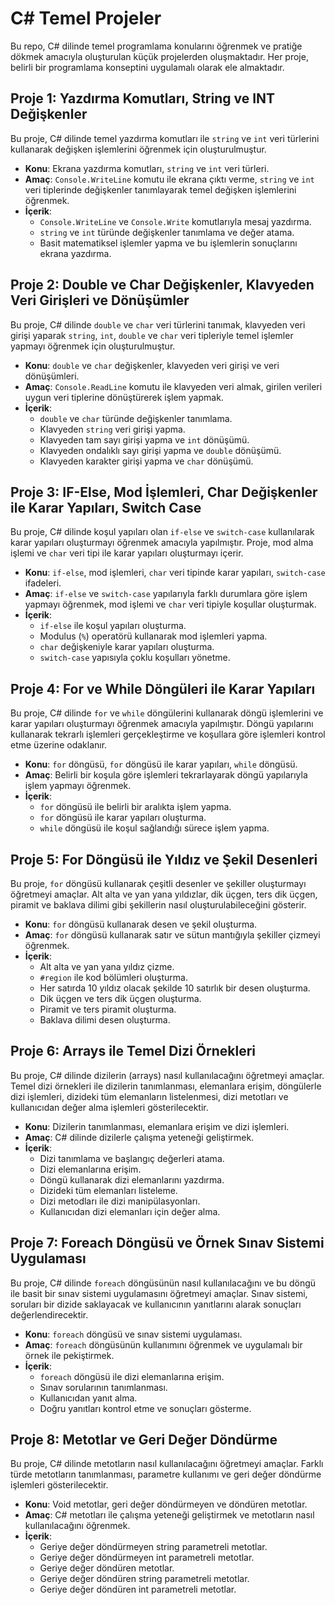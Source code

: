 # C# Temel Projeler
Bu repo, C# dilinde temel programlama konularını öğrenmek ve pratiğe dökmek amacıyla oluşturulan küçük projelerden oluşmaktadır. Her proje, belirli bir programlama konseptini uygulamalı olarak ele almaktadır.

## Proje 1: Yazdırma Komutları, String ve INT Değişkenler
Bu proje, C# dilinde temel yazdırma komutları ile `string` ve `int` veri türlerini kullanarak değişken işlemlerini öğrenmek için oluşturulmuştur.
- **Konu**: Ekrana yazdırma komutları, `string` ve `int` veri türleri.
- **Amaç**: `Console.WriteLine` komutu ile ekrana çıktı verme, `string` ve `int` veri tiplerinde değişkenler tanımlayarak temel değişken işlemlerini öğrenmek.
- **İçerik**:
  - `Console.WriteLine` ve `Console.Write` komutlarıyla mesaj yazdırma.
  - `string` ve `int` türünde değişkenler tanımlama ve değer atama.
  - Basit matematiksel işlemler yapma ve bu işlemlerin sonuçlarını ekrana yazdırma.
 
## Proje 2: Double ve Char Değişkenler, Klavyeden Veri Girişleri ve Dönüşümler
Bu proje, C# dilinde `double` ve `char` veri türlerini tanımak, klavyeden veri girişi yaparak `string`, `int`, `double` ve `char` veri tipleriyle temel işlemler yapmayı öğrenmek için oluşturulmuştur.
- **Konu**: `double` ve `char` değişkenler, klavyeden veri girişi ve veri dönüşümleri.
- **Amaç**: `Console.ReadLine` komutu ile klavyeden veri almak, girilen verileri uygun veri tiplerine dönüştürerek işlem yapmak.
- **İçerik**:
  - `double` ve `char` türünde değişkenler tanımlama.
  - Klavyeden `string` veri girişi yapma.
  - Klavyeden tam sayı girişi yapma ve `int` dönüşümü.
  - Klavyeden ondalıklı sayı girişi yapma ve `double` dönüşümü.
  - Klavyeden karakter girişi yapma ve `char` dönüşümü.
 
## Proje 3: IF-Else, Mod İşlemleri, Char Değişkenler ile Karar Yapıları, Switch Case

Bu proje, C# dilinde koşul yapıları olan `if-else` ve `switch-case` kullanılarak karar yapıları oluşturmayı öğrenmek amacıyla yapılmıştır. Proje, mod alma işlemi ve `char` veri tipi ile karar yapıları oluşturmayı içerir.

- **Konu**: `if-else`, mod işlemleri, `char` veri tipinde karar yapıları, `switch-case` ifadeleri.
- **Amaç**: `if-else` ve `switch-case` yapılarıyla farklı durumlara göre işlem yapmayı öğrenmek, mod işlemi ve `char` veri tipiyle koşullar oluşturmak.
- **İçerik**:
  - `if-else` ile koşul yapıları oluşturma.
  - Modulus (`%`) operatörü kullanarak mod işlemleri yapma.
  - `char` değişkeniyle karar yapıları oluşturma.
  - `switch-case` yapısıyla çoklu koşulları yönetme.

 ## Proje 4: For ve While Döngüleri ile Karar Yapıları

Bu proje, C# dilinde `for` ve `while` döngülerini kullanarak döngü işlemlerini ve karar yapıları oluşturmayı öğrenmek amacıyla yapılmıştır. Döngü yapılarını kullanarak tekrarlı işlemleri gerçekleştirme ve koşullara göre işlemleri kontrol etme üzerine odaklanır.

- **Konu**: `for` döngüsü, `for` döngüsü ile karar yapıları, `while` döngüsü.
- **Amaç**: Belirli bir koşula göre işlemleri tekrarlayarak döngü yapılarıyla işlem yapmayı öğrenmek.
- **İçerik**:
  - `for` döngüsü ile belirli bir aralıkta işlem yapma.
  - `for` döngüsü ile karar yapıları oluşturma.
  - `while` döngüsü ile koşul sağlandığı sürece işlem yapma.
 
## Proje 5: For Döngüsü ile Yıldız ve Şekil Desenleri

Bu proje, `for` döngüsü kullanarak çeşitli desenler ve şekiller oluşturmayı öğretmeyi amaçlar. Alt alta ve yan yana yıldızlar, dik üçgen, ters dik üçgen, piramit ve baklava dilimi gibi şekillerin nasıl oluşturulabileceğini gösterir.

- **Konu**: `for` döngüsü kullanarak desen ve şekil oluşturma.
- **Amaç**: `for` döngüsü kullanarak satır ve sütun mantığıyla şekiller çizmeyi öğrenmek.
- **İçerik**:
  - Alt alta ve yan yana yıldız çizme.
  - `#region` ile kod bölümleri oluşturma.
  - Her satırda 10 yıldız olacak şekilde 10 satırlık bir desen oluşturma.
  - Dik üçgen ve ters dik üçgen oluşturma.
  - Piramit ve ters piramit oluşturma.
  - Baklava dilimi desen oluşturma.
 
## Proje 6: Arrays ile Temel Dizi Örnekleri

Bu proje, C# dilinde dizilerin (arrays) nasıl kullanılacağını öğretmeyi amaçlar. Temel dizi örnekleri ile dizilerin tanımlanması, elemanlara erişim, döngülerle dizi işlemleri, dizideki tüm elemanların listelenmesi, dizi metotları ve kullanıcıdan değer alma işlemleri gösterilecektir.

- **Konu**: Dizilerin tanımlanması, elemanlara erişim ve dizi işlemleri.
- **Amaç**: C# dilinde dizilerle çalışma yeteneği geliştirmek.
- **İçerik**:
  - Dizi tanımlama ve başlangıç değerleri atama.
  - Dizi elemanlarına erişim.
  - Döngü kullanarak dizi elemanlarını yazdırma.
  - Dizideki tüm elemanları listeleme.
  - Dizi metodları ile dizi manipülasyonları.
  - Kullanıcıdan dizi elemanları için değer alma.
 
## Proje 7: Foreach Döngüsü ve Örnek Sınav Sistemi Uygulaması

Bu proje, C# dilinde `foreach` döngüsünün nasıl kullanılacağını ve bu döngü ile basit bir sınav sistemi uygulamasını öğretmeyi amaçlar. Sınav sistemi, soruları bir dizide saklayacak ve kullanıcının yanıtlarını alarak sonuçları değerlendirecektir.

- **Konu**: `foreach` döngüsü ve sınav sistemi uygulaması.
- **Amaç**: `foreach` döngüsünün kullanımını öğrenmek ve uygulamalı bir örnek ile pekiştirmek.
- **İçerik**:
  - `foreach` döngüsü ile dizi elemanlarına erişim.
  - Sınav sorularının tanımlanması.
  - Kullanıcıdan yanıt alma.
  - Doğru yanıtları kontrol etme ve sonuçları gösterme.
 
## Proje 8: Metotlar ve Geri Değer Döndürme

Bu proje, C# dilinde metotların nasıl kullanılacağını öğretmeyi amaçlar. Farklı türde metotların tanımlanması, parametre kullanımı ve geri değer döndürme işlemleri gösterilecektir.

- **Konu**: Void metotlar, geri değer döndürmeyen ve döndüren metotlar.
- **Amaç**: C# metotları ile çalışma yeteneği geliştirmek ve metotların nasıl kullanılacağını öğrenmek.
- **İçerik**:
  - Geriye değer döndürmeyen string parametreli metotlar.
  - Geriye değer döndürmeyen int parametreli metotlar.
  - Geriye değer döndüren metotlar.
  - Geriye değer döndüren string parametreli metotlar.
  - Geriye değer döndüren int parametreli metotlar.
